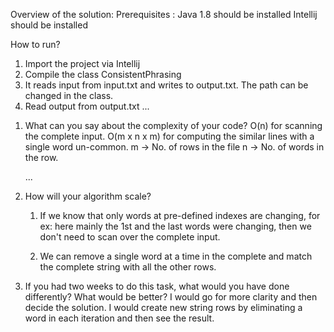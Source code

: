 Overview of the solution:
Prerequisites : Java 1.8 should be installed
Intellij should be installed

How to run?
1) Import the project via Intellij
2) Compile the class ConsistentPhrasing
3) It reads input from input.txt and writes to output.txt. The path can be changed in the class.
4) Read output from output.txt
...
1. What can you say about the complexity of your code?
   O(n) for scanning the complete input.
   O(m x n x m) for computing the similar lines with a single word un-common.
   m -> No. of rows in the file
   n -> No. of words in the row.
   
   ...
2. How will your algorithm scale?
   1) If we know that only words at pre-defined indexes are changing, for ex: here mainly the 1st and the last words were changing,
   then we don't need to scan over the complete input.
   
    2) We can remove a single word at a time in the complete and match the complete string with all the other rows. 

3. If you had two weeks to do this task, what would you have done differently? What would be
   better?
   I would go for more clarity and then decide the solution.
   I would create new string rows by eliminating a word in each iteration and then see the result.